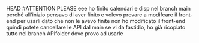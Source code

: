  HEAD
#ATTENTION PLEASE
eee ho finito calendari e disp nel branch main perché all'inizio pensavo di aver finito e volevo provare a modifcare il front-end per usarli
dato che non le avevo finite non ho modificato il front-end quindi potete cancellare le API dal main se vi da fastidio, ho già 
ricopiato tutto nel branch APIfolder dove provo ad usarle

